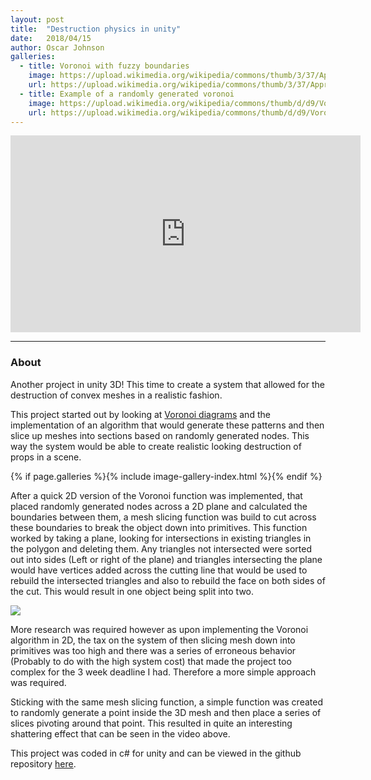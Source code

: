 ```yaml
---
layout: post
title:  "Destruction physics in unity"
date:   2018/04/15
author: Oscar Johnson
galleries:
  - title: Voronoi with fuzzy boundaries
    image: https://upload.wikimedia.org/wikipedia/commons/thumb/3/37/Approximate_Voronoi_Diagram.svg/220px-Approximate_Voronoi_Diagram.svg.png
    url: https://upload.wikimedia.org/wikipedia/commons/thumb/3/37/Approximate_Voronoi_Diagram.svg/220px-Approximate_Voronoi_Diagram.svg.png
  - title: Example of a randomly generated voronoi
    image: https://upload.wikimedia.org/wikipedia/commons/thumb/d/d9/Voronoi_growth_euclidean.gif/220px-Voronoi_growth_euclidean.gif
    url: https://upload.wikimedia.org/wikipedia/commons/thumb/d/d9/Voronoi_growth_euclidean.gif/220px-Voronoi_growth_euclidean.gif
---
```


<iframe width="560" height="315" src="https://www.youtube.com/embed/DggxVVvJLi8" frameborder="0" allow="accelerometer; autoplay; encrypted-media; gyroscope; picture-in-picture" allowfullscreen></iframe>

---
### About
Another project in unity 3D! This time to create a system that allowed for the destruction of convex meshes in a realistic fashion. 

This project started out by looking at [Voronoi diagrams](https://mathworld.wolfram.com/VoronoiDiagram.html) and the implementation of an algorithm that would generate these patterns and then slice up meshes into sections based on randomly generated nodes. This way the system would be able to create realistic looking destruction of props in a scene.

{% if page.galleries %}{% include image-gallery-index.html %}{% endif %}

After a quick 2D version of the Voronoi function was implemented, that placed randomly generated nodes across a 2D plane and calculated the boundaries between them, a mesh slicing function was build to cut across these boundaries to break the object down into primitives. This function worked by taking a plane, looking for intersections in existing triangles in the polygon and deleting them. Any triangles not intersected were sorted out into sides (Left or right of the plane) and triangles intersecting the plane would have vertices added across the cutting line that would be used to rebuild the intersected triangles and also to rebuild the face on both sides of the cut. This would result in one object being split into two.

<img src="https://wiki.freecadweb.org/images/thumb/a/a9/Part_Slice_Demo.png/600px-Part_Slice_Demo.png">

More research was required however as upon implementing the Voronoi algorithm in 2D, the tax on the system of then slicing mesh down into primitives was too high and there was a series of erroneous behavior (Probably to do with the high system cost) that made the project too complex for the 3 week deadline I had. Therefore a more simple approach was required.

Sticking with the same mesh slicing function, a simple function was created to randomly generate a point inside the 3D mesh and then place a series of slices pivoting around that point. This resulted in quite an interesting shattering effect that can be seen in the video above.

This project was coded in c# for unity and can be viewed in the github repository [here](https://github.com/JohnnersUK/Modifying-Meshes).

